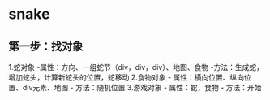 # snake
## 第一步：找对象
  1.蛇对象
    -属性：方向、一组蛇节（div，div，div）、地图、食物
    -方法：生成蛇，增加蛇头，计算新蛇头的位置，蛇移动
  2.食物对象
    - 属性：横向位置、纵向位置、div元素、地图
    - 方法：随机位置
  3.游戏对象
    - 属性：蛇，食物 
    - 方法：开始

